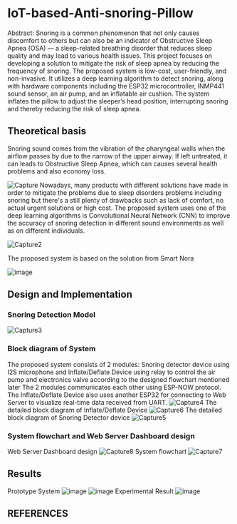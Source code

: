 # IoT-based-Anti-snoring-Pillow
Abstract: Snoring is a common phenomenon that not only causes discomfort to others but can also be an indicator of Obstructive Sleep Apnea (OSA) — a sleep-related breathing disorder that reduces sleep quality and may lead to various health issues.
This project focuses on developing a solution to mitigate the risk of sleep apnea by reducing the frequency of snoring. The proposed system is low-cost, user-friendly, and non-invasive. It utilizes a deep learning algorithm to detect snoring, along with hardware components including the ESP32 microcontroller, INMP441 sound sensor, an air pump, and an inflatable air cushion. The system inflates the pillow to adjust the sleeper’s head position, interrupting snoring and thereby reducing the risk of sleep apnea.
## Theoretical basis
Snoring sound comes from the vibration of the pharyngeal walls when the airflow passes by due to the narrow of the upper airway. If left untreated, it can leads to Obstructive Sleep Apnea, which can causes several health problems and also economy loss. 

![Capture](https://github.com/user-attachments/assets/15ab5a61-96e1-4909-a845-9be1bc716eda)
Nowadays, many products with different solutions have made in order to mitigate the problems due to sleep disorders problems including snoring but there's a still plenty of drawbacks such as lack of comfort, no actual urgent solutions or high cost.
The proposed system uses one of the deep learning algorithms is Convolutional Neural Network (CNN) to improve the accuracy of snoring detection in different sound environments as well as on different individuals.

![Capture2](https://github.com/user-attachments/assets/051f74f8-3f92-4a2b-bedd-5070751fff31)

The proposed system is based on the solution from Smart Nora

![image](https://github.com/user-attachments/assets/826d13e8-9d6b-4424-90d0-e409df105baa)
## Design and Implementation
### Snoring Detection Model

![Capture3](https://github.com/user-attachments/assets/00c6f997-545f-4684-991b-90256f213ca6)

### Block diagram of System
The proposed system consists of 2 modules: Snoring detector device using I2S microphone and Inflate/Deflate Device using relay to control the air pump and electronics valve according to the designed flowchart mentioned later
The 2 modules communicates each other using ESP-NOW protocol.
The Inflate/Deflate Device also uses another ESP32 for connecting to Web Server to visualize real-time data received from UART.
![Capture4](https://github.com/user-attachments/assets/1073108f-263d-4bf2-8b5c-822fa107dd66)
The detailed block diagram of Inflate/Deflate Device
![Capture6](https://github.com/user-attachments/assets/8f9fed9c-2fa8-4a44-865a-4a9e50721ebd)
The detailed block diagram of Snoring Detector device 
![Capture5](https://github.com/user-attachments/assets/3d96e16c-d188-444b-873c-3252275ec831)
### System flowchart and Web Server Dashboard design
Web Server Dashboard design
![Capture8](https://github.com/user-attachments/assets/7498e7eb-21fb-4a0c-aae7-08759f525497)
System flowchart
![Capture7](https://github.com/user-attachments/assets/7369ee27-811e-4723-a693-1b9dca38df3c)
## Results
Prototype System
![image](https://github.com/user-attachments/assets/e0599dcd-2a9b-4e6f-8ed0-8956d604e3d9)
![image](https://github.com/user-attachments/assets/a35e931d-8828-4b34-a939-6f2d1a095b4c)
Experimental Result
![image](https://github.com/user-attachments/assets/b1ce47cb-b0e6-47da-a024-222681971b21)
## REFERENCES


